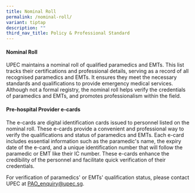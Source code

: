```yaml
---
title: Nominal Roll
permalink: /nominal-roll/
variant: tiptap
description: ""
third_nav_title: Policy & Professional Standard
---
```

<h4><strong>Nominal Roll</strong></h4>
<p>UPEC maintains a nominal roll of qualified paramedics and EMTs. This list
tracks their certifications and professional details, serving as a record
of all recognised paramedics and EMTs. It ensures they meet the necessary
standards and qualifications to provide emergency medical services. Although
not a formal registry, the nominal roll helps verify the credentials of
paramedics and EMTs, and promotes professionalism within the field.</p>
<h4><strong>Pre-hospital Provider e-cards</strong></h4>
<p>The e-cards are digital identification cards issued to personnel listed
on the nominal roll. These e-cards provide a convenient and professional
way to verify the qualifications and status of paramedics and EMTs. Each
e-card includes essential information such as the paramedic's name, the
expiry date of the e-card, and a unique identification number that will
follow the paramedic or EMT like their IC number. These e-cards enhance
the credibility of the personnel and facilitate quick verification of their
credentials.</p>
<p>For verification of paramedics' or EMTs' qualification status, please
contact UPEC at <a href="mailto:PAO_enquiry@upec.sg" rel="noopener noreferrer nofollow" target="_blank">PAO_enquiry@upec.sg</a>.</p>
<p></p>